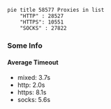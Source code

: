 
```mermaid
pie title 58577 Proxies in list
    "HTTP" : 28527
    "HTTPS": 10551
    "SOCKS" : 27822
```

### Some Info
#### Average Timeout

- mixed: 3.7s
- http: 2.0s
- https: 8.1s
- socks: 5.6s